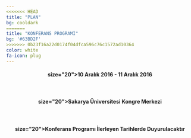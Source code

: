 ```yaml
---
<<<<<<< HEAD
title: "PLAN"
bg: cooldark
=======
title: "KONFERANS PROGRAMI"
bg: '#63BD2F'
>>>>>>> 0b23f16a22d0174f04dfca596c76c1572ad10364
color: white
fa-icon: plug
---
```


<h4><center><font> size="20">10 Aralık 2016 - 11 Aralık 2016</font></center><h4><br>
<h4><center><font> size="20">Sakarya Üniversitesi Kongre Merkezi</font></center><h4><br>
<h4><center><font> size="20">Konferans Programı İlerleyen Tarihlerde Duyurulacaktır</font></center><h4>







